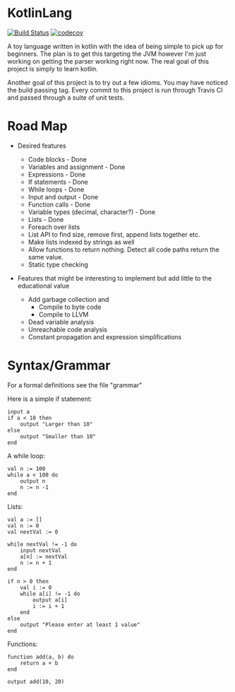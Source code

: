 # KotlinLang 
[![Build Status](https://travis-ci.org/Tatskaari/KotlinLang.svg?branch=master)](https://travis-ci.org/Tatskaari/KotlinLang)
[![codecov](https://codecov.io/gh/Tatskaari/KotlinLang/branch/master/graph/badge.svg)](https://codecov.io/gh/Tatskaari/KotlinLang)

A toy language written in kotlin with the idea of being simple to pick up for beginners. The plan is to get this
targeting the JVM however I'm just working on getting the parser working right now. The real goal of this project is
simply to learn kotlin.

Another goal of this project is to try out a few idioms. You may have noticed the build passing tag. Every commit to 
this project is run through Travis CI and passed through a suite of unit tests. 

# Road Map
- Desired features
  - Code blocks - Done
  - Variables and assignment - Done
  - Expressions - Done
  - If statements - Done
  - While loops - Done
  - Input and output - Done
  - Function calls - Done
  - Variable types (decimal, character?) - Done
  - Lists - Done
  - Foreach over lists
  - List API to find size, remove first, append lists together etc.
  - Make lists indexed by strings as well
  - Allow functions to return nothing. Detect all code paths return the same value.
  - Static type checking

- Features that might be interesting to implement but add little to the educational value
  - Add garbage collection and
    - Compile to byte code 
    - Compile to LLVM 
  - Dead variable analysis
  - Unreachable code analysis
  - Constant propagation and expression simplifications


# Syntax/Grammar 
For a formal definitions see the file "grammar"

Here is a simple if statement:
~~~~
input a
if a < 10 then
    output "Larger than 10"
else
    output "Smaller than 10"
end
~~~~

A while loop:
~~~~
val n := 100
while a < 100 do
    output n
    n := n -1
end
~~~~

Lists:
~~~~
val a := []
val n := 0
val nextVal := 0

while nextVal != -1 do
    input nextVal
    a[n] := nextVal
    n := n + 1
end

if n > 0 then
    val i := 0
    while a[i] != -1 do
        output a[i]
        i := i + 1
    end
else
    output "Please enter at least 1 value"
end
~~~~


Functions:
~~~~
function add(a, b) do
    return a + b
end

output add(10, 20)
~~~~


